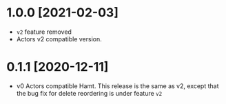 # 1.0.0 [2021-02-03]

- `v2` feature removed
- Actors v2 compatible version.

# 0.1.1 [2020-12-11]

- v0 Actors compatible Hamt. This release is the same as v2, except that the bug fix for delete reordering is under feature `v2`